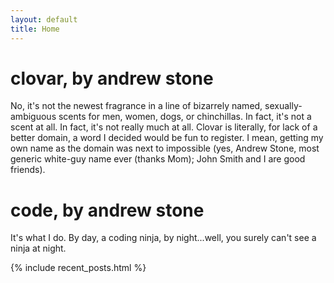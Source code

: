 ```yaml
---
layout: default
title: Home
---
```


# clovar, by andrew stone

No, it's not the newest fragrance in a line of bizarrely named, sexually-ambiguous scents for men,
women, dogs, or chinchillas.  In fact, it's not a scent at all.  In fact, it's not really much at all.
Clovar is literally, for lack of a better domain, a word I decided would be fun to register.
I mean, getting my own name as the domain was next to impossible (yes, Andrew Stone, most generic
white-guy name ever (thanks Mom); John Smith and I are good friends).

# code, by andrew stone

It's what I do.  By day, a coding ninja, by night...well, you surely can't see a ninja at night.

{% include recent_posts.html %}
